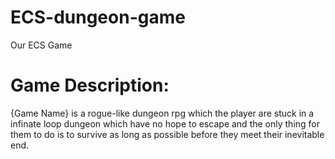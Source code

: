 # ECS-dungeon-game
Our ECS Game

# Game Description:

{Game Name} is a rogue-like dungeon rpg which the player are stuck in
a infinate loop dungeon which have no hope to escape and the only thing for them to
do is to survive as long as possible before they meet their inevitable end.


